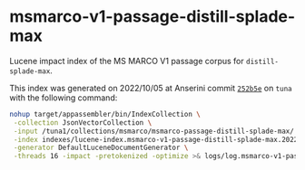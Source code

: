 # msmarco-v1-passage-distill-splade-max

Lucene impact index of the MS MARCO V1 passage corpus for `distill-splade-max`.

This index was generated on 2022/10/05 at Anserini commit [`252b5e`](https://github.com/castorini/anserini/commit/252b5e2087dd7b3b994d41a444d4ae0044519819) on `tuna` with the following command:

```bash
nohup target/appassembler/bin/IndexCollection \
 -collection JsonVectorCollection \
 -input /tuna1/collections/msmarco/msmarco-passage-distill-splade-max/ \
 -index indexes/lucene-index.msmarco-v1-passage-distill-splade-max.20221005.252b5e/ \
 -generator DefaultLuceneDocumentGenerator \
 -threads 16 -impact -pretokenized -optimize >& logs/log.msmarco-v1-passage-distill-splade-max.20221005.252b5e &
```
